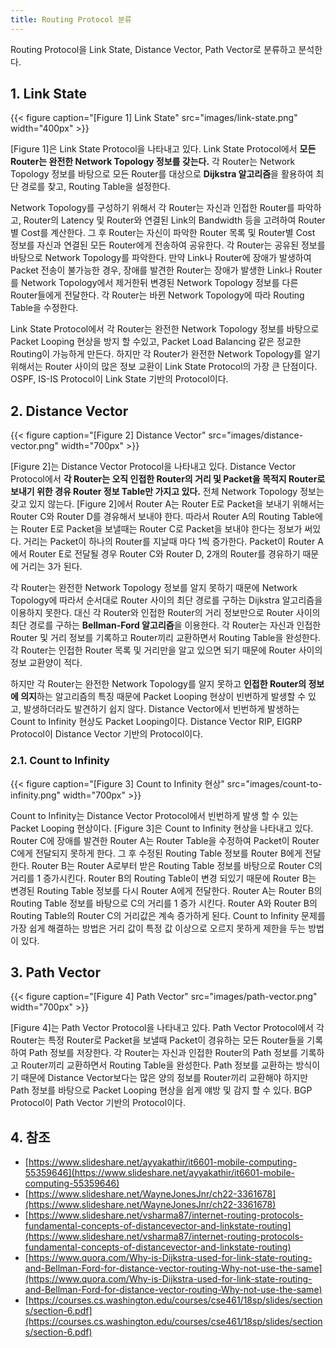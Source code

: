 ```yaml
---
title: Routing Protocol 분류
---
```


Routing Protocol을 Link State, Distance Vector, Path Vector로 분류하고 분석한다.

## 1. Link State

{{< figure caption="[Figure 1] Link State" src="images/link-state.png" width="400px" >}}

[Figure 1]은 Link State Protocol을 나타내고 있다. Link State Protocol에서 **모든 Router는 완전한 Network Topology 정보를 갖는다.** 각 Router는 Network Topology 정보를 바탕으로 모든 Router를 대상으로 **Dijkstra 알고리즘**을 활용하여 최단 경로를 찾고, Routing Table을 설정한다.

Network Topology를 구성하기 위해서 각 Router는 자신과 인접한 Router를 파악하고, Router의 Latency 및 Router와 연결된 Link의 Bandwidth 등을 고려하여 Router별 Cost를 계산한다. 그 후 Router는 자신이 파악한 Router 목록 및 Router별 Cost 정보를 자신과 연결된 모든 Router에게 전송하여 공유한다. 각 Router는 공유된 정보를 바탕으로 Network Topology를 파악한다. 만약 Link나 Router에 장애가 발생하여 Packet 전송이 불가능한 경우, 장애를 발견한 Router는 장애가 발생한 Link나 Router를 Network Topology에서 제거한뒤 변경된 Network Topology 정보를 다른 Router들에게 전달한다. 각 Router는 바뀐 Network Topology에 따라 Routing Table을 수정한다.

Link State Protocol에서 각 Router는 완전한 Network Topology 정보를 바탕으로 Packet Looping 현상을 방지 할 수있고, Packet Load Balancing 같은 정교한 Routing이 가능하게 만든다. 하지만 각 Router가 완전한 Network Topology를 알기 위해서는 Router 사이의 많은 정보 교환이 Link State Protocol의 가장 큰 단점이다. OSPF, IS-IS Protocol이 Link State 기반의 Protocol이다.

## 2. Distance Vector

{{< figure caption="[Figure 2] Distance Vector" src="images/distance-vector.png" width="700px" >}}

[Figure 2]는 Distance Vector Protocol을 나타내고 있다. Distance Vector Protocol에서 **각 Router는 오직 인접한 Router의 거리 및 Packet을 목적지 Router로 보내기 위한 경유 Router 정보 Table만 가지고 있다.** 전체 Network Topology 정보는 갖고 있지 않는다. [Figure 2]에서 Router A는 Router E로 Packet을 보내기 위해서는 Router C와 Router D를 경유해서 보내야 한다. 따라서 Router A의 Routing Table에는 Router E로 Packet을 보낼때는 Router C로 Packet을 보내야 한다는 정보가 써있다. 거리는 Packet이 하나의 Router를 지날때 마다 1씩 증가한다. Packet이 Router A에서 Router E로 전달될 경우 Router C와 Router D, 2개의 Router를 경유하기 때문에 거리는 3가 된다.

각 Router는 완전한 Network Topology 정보를 알지 못하기 때문에 Network Topology에 따라서 순서대로 Router 사이의 최단 경로를 구하는 Dijkstra 알고리즘을 이용하지 못한다. 대신 각 Router와 인접한 Router의 거리 정보만으로 Router 사이의 최단 경로를 구하는 **Bellman-Ford 알고리즘**을 이용한다. 각 Router는 자신과 인접한 Router 및 거리 정보를 기록하고 Router끼리 교환하면서 Routing Table을 완성한다. 각 Router는 인접한 Router 목록 및 거리만을 알고 있으면 되기 때문에 Router 사이의 정보 교환양이 적다.

하지만 각 Router는 완전한 Network Topology를 알지 못하고 **인접한 Router의 정보에 의지**하는 알고리즘의 특징 때문에 Packet Looping 현상이 빈번하게 발생할 수 있고, 발생하더라도 발견하기 쉽지 않다. Distance Vector에서 빈번하게 발생하는 Count to Infinity 현상도 Packet Looping이다. Distance Vector RIP, EIGRP Protocol이 Distance Vector 기반의 Protocol이다.

### 2.1. Count to Infinity

{{< figure caption="[Figure 3] Count to Infinity 현상" src="images/count-to-infinity.png" width="700px" >}}

Count to Infinity는 Distance Vector Protocol에서 빈번하게 발생 할 수 있는 Packet Looping 현상이다. [Figure 3]은 Count to Infinity 현상을 나타내고 있다. Router C에 장애를 발견한 Router A는 Router Table을 수정하여 Packet이 Router C에게 전달되지 못하게 한다. 그 후 수정된 Routing Table 정보를 Router B에게 전달한다. Router B는 Router A로부터 받은 Routing Table 정보를 바탕으로 Router C의 거리를 1 증가시킨다. Router B의 Routing Table이 변경 되있기 때문에 Router B는 변경된 Routing Table 정보를 다시 Router A에게 전달한다. Router A는 Router B의 Routing Table 정보를 바탕으로 C의 거리를 1 증가 시킨다. Router A와 Router B의 Routing Table의 Router C의 거리값은 계속 증가하게 된다. Count to Infinity 문제를 가장 쉽게 해결하는 방법은 거리 값이 특정 값 이상으로 오르지 못하게 제한을 두는 방법이 있다.

## 3. Path Vector

{{< figure caption="[Figure 4] Path Vector" src="images/path-vector.png" width="700px" >}}

[Figure 4]는 Path Vector Protocol을 나타내고 있다. Path Vector Protocol에서 각 Router는 특정 Router로 Packet을 보낼때 Packet이 경유하는 모든 Router들을 기록하여 Path 정보를 저장한다. 각 Router는 자신과 인접한 Router의 Path 정보를 기록하고 Router끼리 교환하면서 Routing Table을 완성한다. Path 정보를 교환하는 방식이기 때문에 Distance Vector보다는 많은 양의 정보를 Router끼리 교환해야 하지만 Path 정보를 바탕으로 Packet Looping 현상을 쉽게 얘방 및 감지 할 수 있다. BGP Protocol이 Path Vector 기반의 Protocol이다.

## 4. 참조

* [https://www.slideshare.net/ayyakathir/it6601-mobile-computing-55359646](https://www.slideshare.net/ayyakathir/it6601-mobile-computing-55359646)
* [https://www.slideshare.net/WayneJonesJnr/ch22-3361678](https://www.slideshare.net/WayneJonesJnr/ch22-3361678)
* [https://www.slideshare.net/vsharma87/internet-routing-protocols-fundamental-concepts-of-distancevector-and-linkstate-routing](https://www.slideshare.net/vsharma87/internet-routing-protocols-fundamental-concepts-of-distancevector-and-linkstate-routing)
* [https://www.quora.com/Why-is-Dijkstra-used-for-link-state-routing-and-Bellman-Ford-for-distance-vector-routing-Why-not-use-the-same](https://www.quora.com/Why-is-Dijkstra-used-for-link-state-routing-and-Bellman-Ford-for-distance-vector-routing-Why-not-use-the-same)
* [https://courses.cs.washington.edu/courses/cse461/18sp/slides/sections/section-6.pdf](https://courses.cs.washington.edu/courses/cse461/18sp/slides/sections/section-6.pdf)